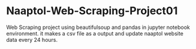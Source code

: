 # Naaptol-Web-Scraping-Project01
Web Scraping project using beautifulsoup and pandas in jupyter notebook environment. it makes a csv file as a output and update naaptol website data every 24 hours.
